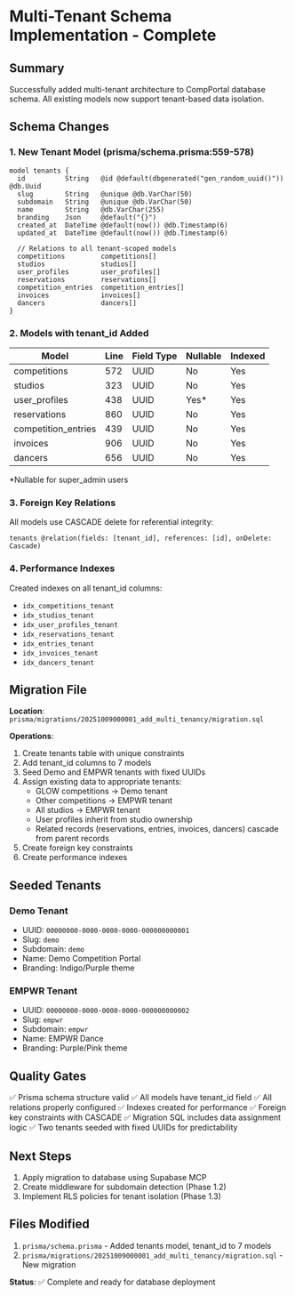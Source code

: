 # Multi-Tenant Schema Implementation - Complete

## Summary

Successfully added multi-tenant architecture to CompPortal database schema. All existing models now support tenant-based data isolation.

## Schema Changes

### 1. New Tenant Model (prisma/schema.prisma:559-578)

```prisma
model tenants {
  id          String   @id @default(dbgenerated("gen_random_uuid()")) @db.Uuid
  slug        String   @unique @db.VarChar(50)
  subdomain   String   @unique @db.VarChar(50)
  name        String   @db.VarChar(255)
  branding    Json     @default("{}")
  created_at  DateTime @default(now()) @db.Timestamp(6)
  updated_at  DateTime @default(now()) @db.Timestamp(6)

  // Relations to all tenant-scoped models
  competitions         competitions[]
  studios              studios[]
  user_profiles        user_profiles[]
  reservations         reservations[]
  competition_entries  competition_entries[]
  invoices             invoices[]
  dancers              dancers[]
}
```

### 2. Models with tenant_id Added

| Model | Line | Field Type | Nullable | Indexed |
|-------|------|------------|----------|---------|
| competitions | 572 | UUID | No | Yes |
| studios | 323 | UUID | No | Yes |
| user_profiles | 438 | UUID | Yes* | Yes |
| reservations | 860 | UUID | No | Yes |
| competition_entries | 439 | UUID | No | Yes |
| invoices | 906 | UUID | No | Yes |
| dancers | 656 | UUID | No | Yes |

*Nullable for super_admin users

### 3. Foreign Key Relations

All models use CASCADE delete for referential integrity:
```prisma
tenants @relation(fields: [tenant_id], references: [id], onDelete: Cascade)
```

### 4. Performance Indexes

Created indexes on all tenant_id columns:
- `idx_competitions_tenant`
- `idx_studios_tenant`
- `idx_user_profiles_tenant`
- `idx_reservations_tenant`
- `idx_entries_tenant`
- `idx_invoices_tenant`
- `idx_dancers_tenant`

## Migration File

**Location**: `prisma/migrations/20251009000001_add_multi_tenancy/migration.sql`

**Operations**:
1. Create tenants table with unique constraints
2. Add tenant_id columns to 7 models
3. Seed Demo and EMPWR tenants with fixed UUIDs
4. Assign existing data to appropriate tenants:
   - GLOW competitions → Demo tenant
   - Other competitions → EMPWR tenant
   - All studios → EMPWR tenant
   - User profiles inherit from studio ownership
   - Related records (reservations, entries, invoices, dancers) cascade from parent records
5. Create foreign key constraints
6. Create performance indexes

## Seeded Tenants

### Demo Tenant
- UUID: `00000000-0000-0000-0000-000000000001`
- Slug: `demo`
- Subdomain: `demo`
- Name: Demo Competition Portal
- Branding: Indigo/Purple theme

### EMPWR Tenant
- UUID: `00000000-0000-0000-0000-000000000002`
- Slug: `empwr`
- Subdomain: `empwr`
- Name: EMPWR Dance
- Branding: Purple/Pink theme

## Quality Gates

✅ Prisma schema structure valid
✅ All models have tenant_id field
✅ All relations properly configured
✅ Indexes created for performance
✅ Foreign key constraints with CASCADE
✅ Migration SQL includes data assignment logic
✅ Two tenants seeded with fixed UUIDs for predictability

## Next Steps

1. Apply migration to database using Supabase MCP
2. Create middleware for subdomain detection (Phase 1.2)
3. Implement RLS policies for tenant isolation (Phase 1.3)

## Files Modified

1. `prisma/schema.prisma` - Added tenants model, tenant_id to 7 models
2. `prisma/migrations/20251009000001_add_multi_tenancy/migration.sql` - New migration

**Status**: ✅ Complete and ready for database deployment
